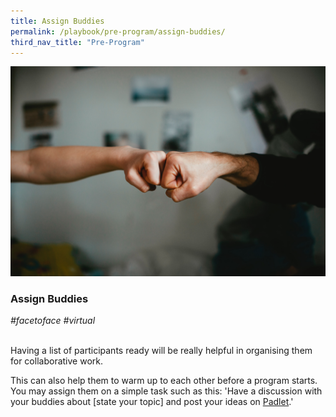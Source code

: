 ```yaml
---
title: Assign Buddies
permalink: /playbook/pre-program/assign-buddies/
third_nav_title: "Pre-Program"
---
```

![Buddies](/images/buddies.jpg)
### Assign Buddies
*#facetoface #virtual*

<br>
Having a list of participants ready will be really helpful in organising them for collaborative work.

This can also help them to warm up to each other before a program starts. You may assign them on a simple task such as this: 'Have a discussion with your buddies about [state your topic] and post your ideas on [Padlet](https://padlet.com/ "Padlet's Homepage").'
